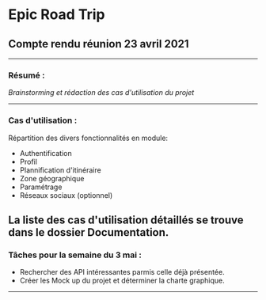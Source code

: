 
# Epic Road Trip

## Compte rendu réunion 23 avril 2021
---
### Résumé :

*Brainstorming et rédaction des cas d'utilisation du projet*

---

### Cas d'utilisation :

Répartition des divers fonctionnalités en module: 

* Authentification
* Profil
* Plannification d'itinéraire
* Zone géographique
* Paramétrage
* Réseaux sociaux (optionnel)

La liste des cas d'utilisation détaillés se trouve dans le dossier Documentation.
---

### Tâches pour la semaine du 3 mai :

* Rechercher des API intéressantes parmis celle déjà présentée.
* Créer les Mock up du projet et déterminer la charte graphique.
---
